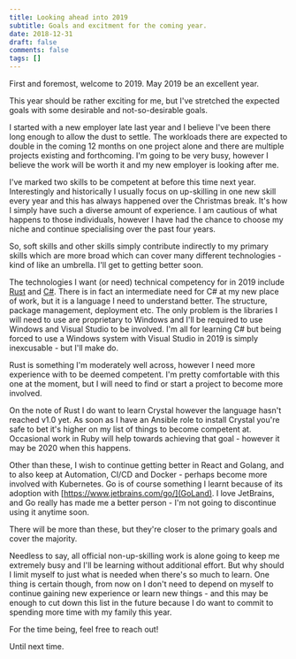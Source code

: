 ```yaml
---
title: Looking ahead into 2019
subtitle: Goals and excitment for the coming year.
date: 2018-12-31
draft: false
comments: false
tags: []
---
```


First and foremost, welcome to 2019. May 2019 be an excellent year.

This year should be rather exciting for me, but I've stretched the expected goals with some desirable and not-so-desirable goals.

I started with a new employer late last year and I believe I've been there long enough to allow the dust to settle. The workloads there are expected to double in the coming 12 months on one project alone and there are multiple projects existing and forthcoming. I'm going to be very busy, however I believe the work will be worth it and my new employer is looking after me.

I've marked two skills to be competent at before this time next year. Interestingly and historically I usually focus on up-skilling in one new skill every year and this has always happened over the Christmas break. It's how I simply have such a diverse amount of experience. I am cautious of what happens to those individuals, however I have had the chance to choose my niche and continue specialising over the past four years.

So, soft skills and other skills simply contribute indirectly to my primary skills which are more broad which can cover many different technologies - kind of like an umbrella. I'll get to getting better soon.

The technologies I want (or need) technical competency for in 2019 include [Rust](https://rustlang.org) and [C#](https://docs.microsoft.com/en-us/dotnet/csharp/). There is in fact an intermediate need for C# at my new place of work, but it is a language I need to understand better. The structure, package management, deployment etc. The only problem is the libraries I will need to use are proprietary to Windows and I'll be required to use Windows and Visual Studio to be involved. I'm all for learning C# but being forced to use a Windows system with Visual Studio in 2019 is simply inexcusable - but I'll make do.

Rust is something I'm moderately well across, however I need more experience with to be deemed competent. I'm pretty comfortable with this one at the moment, but I will need to find or start a project to become more involved.

On the note of Rust I do want to learn Crystal however the language hasn't reached v1.0 yet. As soon as I have an Ansible role to install Crystal you're safe to bet it's higher on my list of things to become competent at. Occasional work in Ruby will help towards achieving that goal - however it may be 2020 when this happens.

Other than these, I wish to continue getting better in React and Golang, and to also keep at Automation, CI/CD and Docker - perhaps become more involved with Kubernetes. Go is of course something I learnt because of its adoption with [https://www.jetbrains.com/go/](GoLand). I love JetBrains, and Go really has made me a better person - I'm not going to discontinue using it anytime soon.

There will be more than these, but they're closer to the primary goals and cover the majority.

Needless to say, all official non-up-skilling work is alone going to keep me extremely busy and I'll be learning without additional effort. But why should I limit myself to just what is needed when there's so much to learn. One thing is certain though, from now on I don't need to depend on myself to continue gaining new experience or learn new things - and this may be enough to cut down this list in the future because I do want to commit to spending more time with my family this year.

For the time being, feel free to reach out!

Until next time.